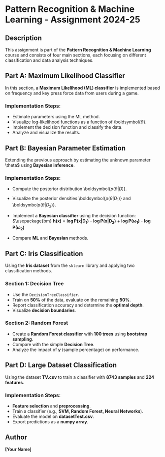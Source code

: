 # Pattern Recognition & Machine Learning - Assignment 2024-25

## Description
This assignment is part of the **Pattern Recognition & Machine Learning** course and consists of four main sections, each focusing on different classification and data analysis techniques.

## Part A: Maximum Likelihood Classifier
In this section, a **Maximum Likelihood (ML) classifier** is implemented based on frequency and key press force data from users during a game.

### Implementation Steps:
- Estimate parameters using the ML method.
- Visualize log-likelihood functions as a function of \boldsymbol{$\theta$}.
- Implement the decision function and classify the data.
- Analyze and visualize the results.

## Part B: Bayesian Parameter Estimation
Extending the previous approach by estimating the unknown parameter \theta$ using **Bayesian inference**.

### Implementation Steps:
- Compute the posterior distribution \boldsymbol{$p(\theta|D)$}.
- Visualize the posterior densities \boldsymbol{$p(\theta|D_1)$} and \boldsymbol$p(\theta|D_2)$}.
- Implement a **Bayesian classifier** using the decision function:
 $\usepackage{bm}
 $\bm{h(x)}$ = $\bm{\log P(x | D_1)}$ - $\bm{\log P(x | D_2)}$ + $\bm{\log P(\omega_1)}$ - $\bm{\log P(\omega_2)}$

- Compare **ML** and **Bayesian** methods.

## Part C: Iris Classification
Using the **Iris dataset** from the `sklearn` library and applying two classification methods.

### Section 1: Decision Tree
- Use the `DecisionTreeClassifier`.
- Train on **50%** of the data, evaluate on the remaining **50%**.
- Report classification accuracy and determine the **optimal depth**.
- Visualize **decision boundaries**.

### Section 2: Random Forest
- Create a **Random Forest classifier** with **100 trees** using **bootstrap sampling**.
- Compare with the simple **Decision Tree**.
- Analyze the impact of **$\gamma$** (sample percentage) on performance.

## Part D: Large Dataset Classification
Using the dataset **TV.csv** to train a classifier with **8743 samples** and **224 features**.

### Implementation Steps:
- **Feature selection** and **preprocessing**.
- Train a classifier (e.g., **SVM, Random Forest, Neural Networks**).
- Evaluate the model on **datasetTest.csv**.
- Export predictions as a **numpy array**.

## Author
**[Your Name]**  
